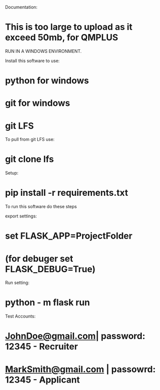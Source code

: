 Documentation:
# This is too large to upload as it exceed 50mb, for QMPLUS

RUN IN A WINDOWS ENVIRONMENT.

Install this software to use:
# python for windows
# git for windows 
# git LFS

To pull from git LFS use:
# git clone lfs

Setup:
# pip install -r requirements.txt 

To run this software do these steps

export settings:
# set FLASK_APP=ProjectFolder
# (for debuger set FLASK_DEBUG=True)
Run setting:
# python - m flask run

Test Accounts:
# JohnDoe@gmail.com| password: 12345 - Recruiter
# MarkSmith@gmail.com | passowrd: 12345 - Applicant
